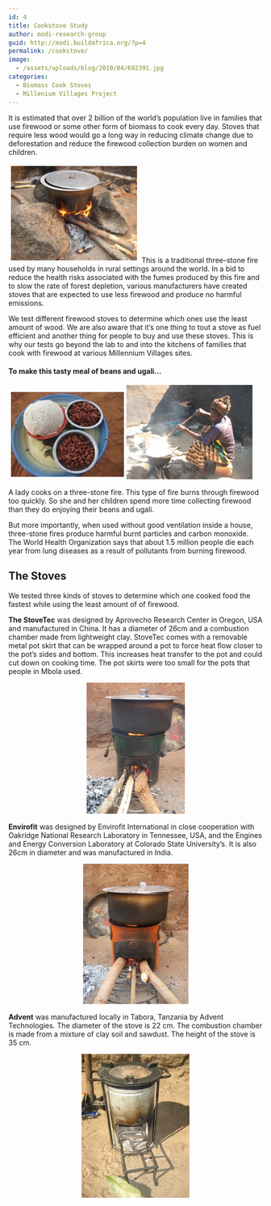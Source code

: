 ```yaml
---
id: 4
title: Cookstove Study
author: modi-research-group
guid: http://modi.buildafrica.org/?p=4
permalink: /cookstove/
image:
  - /assets/uploads/blog/2010/04/692391.jpg
categories:
  - Biomass Cook Stoves
  - Millenium Villages Project
---
```

It is estimated that over 2 billion of the world’s population live in families that use firewood or some other form of biomass to cook every day. Stoves that require less wood would go a long way in reducing climate change due to deforestation and reduce the firewood collection burden on women and children.

<img class="alignleft" style="margin: 5px;" src="/assets/uploads/projects/posts/cookstove/898825.jpg" alt="Picture" width="250" height="187" /> This is a traditional three-stone fire used by many households in rural settings around the world. In a bid to reduce the health risks associated with the fumes produced by this fire and to slow the rate of forest depletion, various manufacturers have created stoves that are expected to use less firewood and produce no harmful emissions.

We test different firewood stoves to determine which ones use the least amount of wood. We are also aware that it&#8217;s one thing to tout a stove as fuel efficient and another thing for people to buy and use these stoves. This is why our tests go beyond the lab to and into the kitchens of families that cook with firewood at various Millennium Villages sites.

#### To make this tasty meal of beans and ugali&#8230;

<img img class="alignleft" style="margin: 5px;" src="/assets/uploads/projects/posts/cookstove/9432338.jpg" alt="Picture" />![Picture][1]


A lady cooks on a three-stone fire. This type of fire burns through firewood too quickly. So she and her children spend more time collecting firewood than they do enjoying their beans and ugali.

But more importantly, when used without good ventilation inside a house, three-stone fires produce harmful burnt particles and carbon monoxide. The World Health Organization says that about 1.5 million people die each year from lung diseases as a result of pollutants from burning firewood.

## The Stoves

We tested three kinds of stoves to determine which one cooked food the fastest while using the least amount of of firewood.

**The StoveTec** was designed by Aprovecho Research Center in Oregon, USA and manufactured in China. It has a diameter of 26cm and a combustion chamber made from lightweight clay. StoveTec comes with a removable metal pot skirt that can be wrapped around a pot to force heat flow closer to the pot&#8217;s sides and bottom. This increases heat transfer to the pot and could cut down on cooking time. The pot skirts were too small for the pots that people in Mbola used.

<p style="text-align: center;">
  <img class="aligncenter" src="/assets/uploads/projects/posts/cookstove/5045778.jpg" alt="Picture" width="195" height="260" />
</p>

**Envirofit** was designed by Envirofit International in close cooperation with Oakridge National Research Laboratory in Tennessee, USA, and the Engines and Energy Conversion Laboratory at Colorado State University’s. It is also 26cm in diameter and was manufactured in India. 

<p style="text-align: center;">
  <img class="aligncenter" src="/assets/uploads/projects/posts/cookstove/5065805.jpg" alt="Picture" width="209" height="278" />
</p>

**Advent** was manufactured locally in Tabora, Tanzania by Advent Technologies. The diameter of the stove is 22 cm. The combustion chamber is made from a mixture of clay soil and sawdust. The height of the stove is 35 cm.

<p style="text-align: center;">
  <a><img class="aligncenter" src="/assets/uploads/projects/posts/cookstove/4258689.jpg" alt="Picture" /></a>
</p>

 [1]: /assets/uploads/projects/posts/cookstove/4289112.jpg
